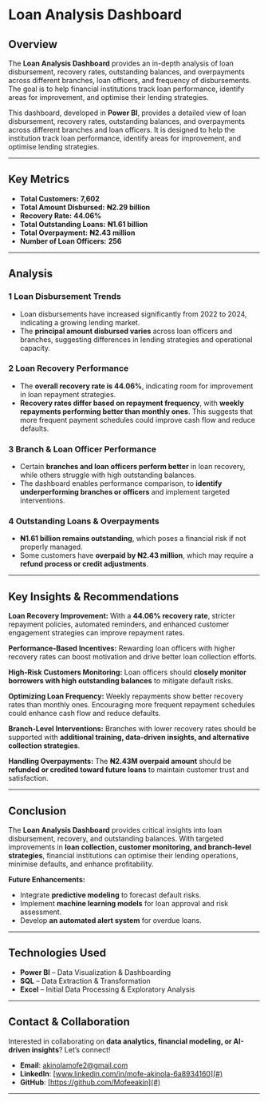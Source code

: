 # Loan Analysis Dashboard  

## Overview  
The **Loan Analysis Dashboard** provides an in-depth analysis of loan disbursement, recovery rates, outstanding balances, and overpayments across different branches, loan officers, and frequency of disbursements. The goal is to help financial institutions track loan performance, identify areas for improvement, and optimise their lending strategies.


This dashboard, developed in **Power BI**, provides a detailed view of loan disbursement, recovery rates, outstanding balances, and overpayments across different branches and loan officers. It is designed to help the institution track loan performance, identify areas for improvement, and optimise lending strategies.

---

## Key Metrics  
- **Total Customers:** **7,602**  
- **Total Amount Disbursed:** **₦2.29 billion**  
- **Recovery Rate:** **44.06%**  
- **Total Outstanding Loans:** **₦1.61 billion**  
- **Total Overpayment:** **₦2.43 million**  
- **Number of Loan Officers:** **256**  

---

## Analysis  

### 1️ **Loan Disbursement Trends**  
- Loan disbursements have increased significantly from 2022 to 2024, indicating a growing lending market.
- The **principal amount disbursed varies** across loan officers and branches, suggesting differences in lending strategies and operational capacity.    

### 2️ **Loan Recovery Performance**  
- The **overall recovery rate is 44.06%**, indicating room for improvement in loan repayment strategies.
- **Recovery rates differ based on repayment frequency**, with **weekly repayments performing better than monthly ones**. This suggests that more frequent payment schedules could improve cash flow and reduce defaults.
  
### 3️ **Branch & Loan Officer Performance**  
- Certain **branches and loan officers perform better** in loan recovery, while others struggle with high outstanding balances.  
- The dashboard enables performance comparison, to **identify underperforming branches or officers** and implement targeted interventions.  

### 4️ **Outstanding Loans & Overpayments**  
- **₦1.61 billion remains outstanding**, which poses a financial risk if not properly managed.  
- Some customers have **overpaid by ₦2.43 million**, which may require a **refund process or credit adjustments**.  

---

## Key Insights & Recommendations  

 **Loan Recovery Improvement:** With a **44.06% recovery rate**, stricter repayment policies, automated reminders, and enhanced customer engagement strategies can improve repayment rates.  

 **Performance-Based Incentives:** Rewarding loan officers with higher recovery rates can boost motivation and drive better loan collection efforts.  

 **High-Risk Customers Monitoring:** Loan officers should **closely monitor borrowers with high outstanding balances** to mitigate default risks.  

 **Optimizing Loan Frequency:** Weekly repayments show better recovery rates than monthly ones. Encouraging more frequent repayment schedules could enhance cash flow and reduce defaults.  

 **Branch-Level Interventions:** Branches with lower recovery rates should be supported with **additional training, data-driven insights, and alternative collection strategies**.  

 **Handling Overpayments:** The **₦2.43M overpaid amount** should be **refunded or credited toward future loans** to maintain customer trust and satisfaction.  

---

## Conclusion  

The **Loan Analysis Dashboard** provides critical insights into loan disbursement, recovery, and outstanding balances. With targeted improvements in **loan collection, customer monitoring, and branch-level strategies**, financial institutions can optimise their lending operations, minimise defaults, and enhance profitability.  

**Future Enhancements:**  
- Integrate **predictive modeling** to forecast default risks.  
- Implement **machine learning models** for loan approval and risk assessment.  
- Develop **an automated alert system** for overdue loans.  

---

## Technologies Used  
- **Power BI** – Data Visualization & Dashboarding  
- **SQL** – Data Extraction & Transformation  
- **Excel** – Initial Data Processing & Exploratory Analysis  

---

## Contact & Collaboration  

Interested in collaborating on **data analytics, financial modeling, or AI-driven insights**? Let’s connect!  

- **Email**: [akinolamofe2@gmail.com](mailto:akinolamofe2@gmail.com)  
- **LinkedIn**: [www.linkedin.com/in/mofe-akinola-6a8934160](#)  
- **GitHub**: [https://github.com/Mofeeakin](#)  

---

